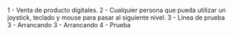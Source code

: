 1 - Venta de producto digitales.
2 - Cualquier persona que pueda utilizar un joystick, teclado y mouse para pasar al siguiente nivel.
3 - Linea de prueba
3 - Arrancando
3 - Arrancando
4 - Prueba
